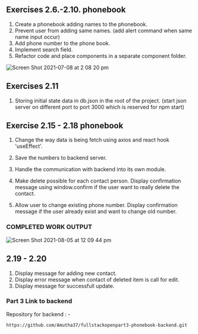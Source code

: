 ## Exercises 2.6.-2.10. phonebook

1. Create a phonebook adding names to the phonebook.
2. Prevent user from adding same names. (add alert command when same name input occur)
3. Add phone number to the phone book.
4. Implement search field.
5. Refactor code and place components in a separate component folder.

![Screen Shot 2021-07-08 at 2 08 20 pm](https://user-images.githubusercontent.com/67087939/124860939-f7a99600-dff5-11eb-980e-50c2054a09a1.png)

## Exercises 2.11

1. Storing initial state data in db.json in the root of the project. (start json server on different port to port 3000 which is reserved for npm start)

## Exercise 2.15 - 2.18 phonebook

1. Change the way data is being fetch using axios and react hook 'useEffect'.

2. Save the numbers to backend server.
3. Handle the communication with backend into its own module.
4. Make delete possible for each contact person. Display confirmation message using window.confirm if the user want to really delete the contact.
5. Allow user to change existing phone number. Display confirmation message if the user already exist and want to change old number.

### COMPLETED WORK OUTPUT

![Screen Shot 2021-08-05 at 12 09 44 pm](https://user-images.githubusercontent.com/67087939/128280212-b50dfacc-c239-4f4e-9620-3eca38626fc8.png)

## 2.19 - 2.20

1. Display message for adding new contact.
2. Display error message when contact of deleted item is call for edit.
3. Display message for successfull update.

### Part 3 Link to backend

Repository for backend : -

`https://github.com/Amutha37/fullstackopenpart3-phonebook-backend.git`
